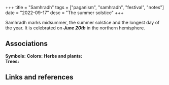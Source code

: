+++
title = "Samhradh"
tags = ["paganism", "samhradh", "festival", "notes"]
date = "2022-09-17"
desc = "The summer solstice"
+++

Samhradh marks midsummer, the summer solstice and the longest day of the year. It is celebrated on ***June 20th*** in the northern hemisphere.

## Associations

**Symbols:**
**Colors:**
**Herbs and plants:**  
**Trees:**

## Links and references
